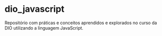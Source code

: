 # dio_javascript
Repositório com práticas e conceitos aprendidos e explorados no curso da DIO utilizando a linguagem JavaScript.
